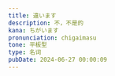```yaml
---
title: 違います
description: 不，不是的
kana: ちがいます
pronunciation: chigaimasu
tone: 平板型
type: 名词
pubDate: 2024-06-27 00:00:09
---
```


